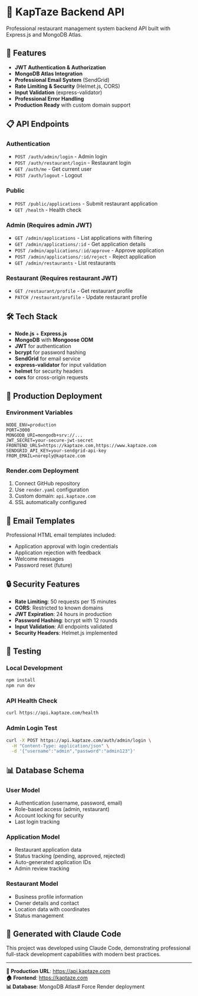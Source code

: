 # 🚀 KapTaze Backend API

Professional restaurant management system backend API built with Express.js and MongoDB Atlas.

## 🌟 Features

- **JWT Authentication & Authorization**
- **MongoDB Atlas Integration** 
- **Professional Email System** (SendGrid)
- **Rate Limiting & Security** (Helmet.js, CORS)
- **Input Validation** (express-validator)
- **Professional Error Handling**
- **Production Ready** with custom domain support

## 📋 API Endpoints

### Authentication
- `POST /auth/admin/login` - Admin login
- `POST /auth/restaurant/login` - Restaurant login
- `GET /auth/me` - Get current user
- `POST /auth/logout` - Logout

### Public
- `POST /public/applications` - Submit restaurant application
- `GET /health` - Health check

### Admin (Requires admin JWT)
- `GET /admin/applications` - List applications with filtering
- `GET /admin/applications/:id` - Get application details
- `POST /admin/applications/:id/approve` - Approve application
- `POST /admin/applications/:id/reject` - Reject application
- `GET /admin/restaurants` - List restaurants

### Restaurant (Requires restaurant JWT)
- `GET /restaurant/profile` - Get restaurant profile
- `PATCH /restaurant/profile` - Update restaurant profile

## 🛠️ Tech Stack

- **Node.js** + **Express.js**
- **MongoDB** with **Mongoose ODM**
- **JWT** for authentication
- **bcrypt** for password hashing
- **SendGrid** for email service
- **express-validator** for input validation
- **helmet** for security headers
- **cors** for cross-origin requests

## 🚀 Production Deployment

### Environment Variables

```env
NODE_ENV=production
PORT=3000
MONGODB_URI=mongodb+srv://...
JWT_SECRET=your-secure-jwt-secret
FRONTEND_URLS=https://kaptaze.com,https://www.kaptaze.com
SENDGRID_API_KEY=your-sendgrid-api-key
FROM_EMAIL=noreply@kaptaze.com
```

### Render.com Deployment

1. Connect GitHub repository
2. Use `render.yaml` configuration
3. Custom domain: `api.kaptaze.com`
4. SSL automatically configured

## 📧 Email Templates

Professional HTML email templates included:
- Application approval with login credentials
- Application rejection with feedback
- Welcome messages
- Password reset (future)

## 🔒 Security Features

- **Rate Limiting**: 50 requests per 15 minutes
- **CORS**: Restricted to known domains
- **JWT Expiration**: 24 hours in production
- **Password Hashing**: bcrypt with 12 rounds
- **Input Validation**: All endpoints validated
- **Security Headers**: Helmet.js implemented

## 🧪 Testing

### Local Development
```bash
npm install
npm run dev
```

### API Health Check
```bash
curl https://api.kaptaze.com/health
```

### Admin Login Test
```bash
curl -X POST https://api.kaptaze.com/auth/admin/login \
  -H "Content-Type: application/json" \
  -d '{"username":"admin","password":"admin123"}'
```

## 📊 Database Schema

### User Model
- Authentication (username, password, email)
- Role-based access (admin, restaurant)
- Account locking for security
- Last login tracking

### Application Model  
- Restaurant application data
- Status tracking (pending, approved, rejected)
- Auto-generated application IDs
- Admin review tracking

### Restaurant Model
- Business profile information
- Owner details and contact
- Location data with coordinates
- Status management

## 🤖 Generated with Claude Code

This project was developed using Claude Code, demonstrating professional full-stack development capabilities with modern best practices.

---

**🌟 Production URL**: https://api.kaptaze.com  
**🏠 Frontend**: https://kaptaze.com  
**📊 Database**: MongoDB Atlas# Force Render deployment
